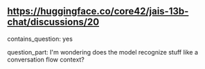 ## https://huggingface.co/core42/jais-13b-chat/discussions/20

contains_question: yes

question_part: I'm wondering does the model recognize stuff like a conversation flow context?